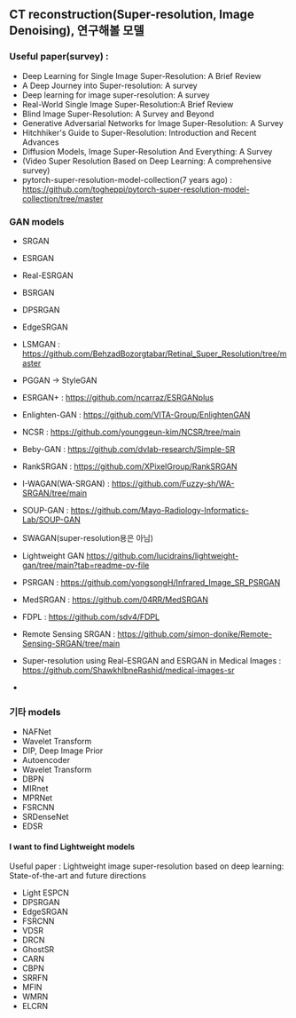 ## CT reconstruction(Super-resolution, Image Denoising), 연구해볼 모델
### Useful paper(survey) :
- Deep Learning for Single Image Super-Resolution: A Brief Review
- A Deep Journey into Super-resolution: A survey
- Deep learning for image super-resolution: A survey
- Real-World Single Image Super-Resolution:A Brief Review
- Blind Image Super-Resolution: A Survey and Beyond
- Generative Adversarial Networks for Image Super-Resolution: A Survey
- Hitchhiker's Guide to Super-Resolution: Introduction and Recent Advances
- Diffusion Models, Image Super-Resolution And Everything: A Survey
- (Video Super Resolution Based on Deep Learning: A comprehensive survey)
- pytorch-super-resolution-model-collection(7 years ago) : https://github.com/togheppi/pytorch-super-resolution-model-collection/tree/master

### GAN models
- SRGAN
- ESRGAN
- Real-ESRGAN
- BSRGAN
- DPSRGAN
- EdgeSRGAN
- LSMGAN : https://github.com/BehzadBozorgtabar/Retinal_Super_Resolution/tree/master
- PGGAN -> StyleGAN
- ESRGAN+ : https://github.com/ncarraz/ESRGANplus
- Enlighten-GAN : https://github.com/VITA-Group/EnlightenGAN
- NCSR : https://github.com/younggeun-kim/NCSR/tree/main
- Beby-GAN : https://github.com/dvlab-research/Simple-SR
- RankSRGAN : https://github.com/XPixelGroup/RankSRGAN
- I-WAGAN(WA-SRGAN) : https://github.com/Fuzzy-sh/WA-SRGAN/tree/main
- SOUP-GAN : https://github.com/Mayo-Radiology-Informatics-Lab/SOUP-GAN

- SWAGAN(super-resolution용은 아님)
- Lightweight GAN https://github.com/lucidrains/lightweight-gan/tree/main?tab=readme-ov-file
- PSRGAN : https://github.com/yongsongH/Infrared_Image_SR_PSRGAN
- MedSRGAN : https://github.com/04RR/MedSRGAN
- FDPL : https://github.com/sdv4/FDPL
- Remote Sensing SRGAN : https://github.com/simon-donike/Remote-Sensing-SRGAN/tree/main
- Super-resolution using Real-ESRGAN and ESRGAN in Medical Images : https://github.com/ShawkhIbneRashid/medical-images-sr
- 
### 기타 models
- NAFNet
- Wavelet Transform
- DIP, Deep Image Prior
- Autoencoder
- Wavelet Transform
- DBPN
- MIRnet
- MPRNet
- FSRCNN
- SRDenseNet
- EDSR

#### I want to find Lightweight models
Useful paper : Lightweight image super-resolution based on deep learning: State-of-the-art and future directions
- Light ESPCN
- DPSRGAN
- EdgeSRGAN
- FSRCNN
- VDSR
- DRCN
- GhostSR
- CARN
- CBPN
- SRRFN
- MFIN
- WMRN
- ELCRN
